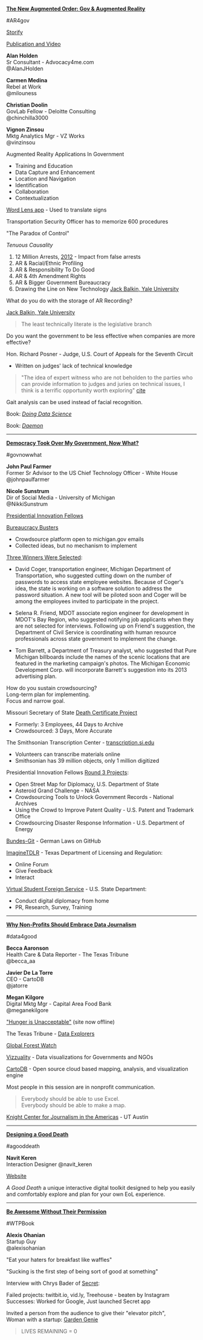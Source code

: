 [**The New Augmented Order: Gov & Augmented Reality**](http://schedule.sxsw.com/2014/events/event_IAP25232)

\#AR4gov

[Storify](http://storify.com/DeloitteUS/the-new-augmented-order-government-and-augmented-r)

[Publication and Video](http://www.deloitte.com/us/augmentedgovernment)

**Alan Holden**  
Sr Consultant - Advocacy4me.com  
@AlanJHolden

**Carmen Medina**  
Rebel at Work  
@milouness

**Christian Doolin**  
GovLab Fellow - Deloitte Consulting  
@chinchilla3000

**Vignon Zinsou**  
Mktg Analytics Mgr - VZ Works  
@vinzinsou

Augmented Reality Applications In Government  
- Training and Education
- Data Capture and Enhancement
- Location and Navigation
- Identification
- Collaboration
- Contextualization

[Word Lens app](http://questvisual.com/us/) - Used to translate signs

Transportation Security Officer has to memorize 600 procedures

"The Paradox of Control"

*Tenuous Causality*  

1. 12 Million Arrests, [2012](http://www.fbi.gov/about-us/cjis/ucr/crime-in-the-u.s/2012/crime-in-the-u.s.-2012/tables/29tabledatadecpdf) - Impact from false arrests  
2. AR & Racial/Ethnic Profiling
3. AR & Responsibility To Do Good
4. AR & 4th Amendment Rights
5. AR & Bigger Government Bureaucracy
6. Drawing the Line on New Technology [Jack Balkin, Yale University](http://www.yale.edu/lawweb/jbalkin/)

What do you do with the storage of AR Recording?

[Jack Balkin, Yale University](http://www.yale.edu/lawweb/jbalkin/)

>The least technically literate is the legislative branch

Do you want the government to be less effective when companies are more effective?

Hon. Richard Posner - Judge, U.S. Court of Appeals for the Seventh Circuit  
- Written on judges' lack of technical knowledge

>"The idea of expert witness who are not beholden to the parties who can provide information to judges and juries on technical issues, I think is a terrific opportunity worth exploring" [cite](http://articles.chicagotribune.com/2012-05-11/business/ct-biz-0511-chicago-law-20120511_1_judges-law-clerks-7th-circuit-bar-association)

Gait analysis can be used instead of facial recognition.

Book: [*Doing Data Science*](http://shop.oreilly.com/product/0636920028529.do)

Book: [*Daemon*](http://en.wikipedia.org/wiki/Daemon_(technothriller_series))

----------------------

[**Democracy Took Over My Government, Now What?**](http://schedule.sxsw.com/2014/events/event_IAP17458)

\#govnowwhat

**John Paul Farmer**  
Former Sr Advisor to the US Chief Technology Officer - White House  
@johnpaulfarmer

**Nicole Sunstrum**  
Dir of Social Media - University of Michigan  
@NikkiSunstrum

[Presidential Innovation Fellows](http://www.whitehouse.gov/innovationfellows)

[Bureaucracy Busters](https://michigangov.ideascale.com)  
- Crowdsource platform open to michigan.gov emails
- Collected ideas, but no mechanism to implement

[Three Winners Were Selected](http://www.michigan.gov/snyder/0,4668,7-277-57577-289867--,00.html):

- David Coger, transportation engineer, Michigan Department of Transportation, who suggested cutting down on the number of passwords to access state employee websites. Because of Coger's idea, the state is working on a software solution to address the password situation. A new tool will be piloted soon and Coger will be among the employees invited to participate in the project.
 
- Selena R. Friend, MDOT associate region engineer for development in MDOT's Bay Region, who suggested notifying job applicants when they are not selected for interviews. Following up on Friend's suggestion, the Department of Civil Service is coordinating with human resource professionals across state government to implement the change.
 
- Tom Barrett, a Department of Treasury analyst, who suggested that Pure Michigan billboards include the names of the scenic locations that are featured in the marketing campaign's photos. The Michigan Economic Development Corp. will incorporate Barrett's suggestion into its 2013 advertising plan.

How do you sustain crowdsourcing?  
Long-term plan for implementing.  
Focus and narrow goal.

Missouri Secretary of State [Death Certificate Project](http://www.sos.mo.gov/archives/about/Volunteers.asp)

- Formerly: 3 Employees, 44 Days to Archive
- Crowdsourced: 3 Days, More Accurate

The Smithsonian Transcription Center - [transcription.si.edu](http://transcription.si.edu)

- Volunteers can transcribe materials online
- Smithsonian has 39 million objects, only 1 million digitized

Presidential Innovation Fellows [Round 3 Projects](http://www.whitehouse.gov//innovationfellows/projects#section-round-3):

- Open Street Map for Diplomacy, U.S. Department of State
- Asteroid Grand Challenge - NASA
- Crowdsourcing Tools to Unlock Government Records - National Archives
- Using the Crowd to Improve Patent Quality - U.S. Patent and Trademark Office
- Crowdsourcing Disaster Response Information - U.S. Department of Energy

[Bundes-Git](http://okfnlabs.org/blog/2012/12/13/bundesgit-german-laws-on-github.html) - German Laws on GitHub

[ImagineTDLR](http://imagine.tdlr.texas.gov) - Texas Department of Licensing and Regulation:

- Online Forum
- Give Feedback
- Interact

[Virtual Student Foreign Service](http://www.state.gov/vsfs/) - U.S. State Department:

- Conduct digital diplomacy from home
- PR, Research, Survey, Training

---------

[**Why Non-Profits Should Embrace Data Journalism**](http://schedule.sxsw.com/2014/events/event_IAP20942)

\#data4good

**Becca Aaronson**  
Health Care & Data Reporter - The Texas Tribune  
@becca_aa

**Javier De La Torre**  
CEO - CartoDB  
@jatorre

**Megan Kilgore**  
Digital Mktg Mgr - Capital Area Food Bank  
@meganekilgore

["Hunger is Unacceptable"](http://www.austinfoodbank.org/hunger-is-unacceptable/) (site now offline)

The Texas Tribune - [Data Explorers](http://www.texastribune.org/library/data/)

[Global Forest Watch](http://www.globalforestwatch.org)

[Vizzuality](http://www.vizzuality.com) - Data visualizations for Governments and NGOs

[CartoDB](http://cartodb.com) - Open source cloud based mapping, analysis, and visualization engine

Most people in this session are in nonprofit communication.

>Everybody should be able to use Excel.  
>Everybody should be able to make a map.

[Knight Center for Journalism in the Americas](https://knightcenter.utexas.edu) - UT Austin

---------

[**Designing a Good Death**](http://schedule.sxsw.com/2014/events/event_IAP24130)

\#agooddeath

**Navit Keren**  
Interaction Designer
@navit_keren

[Website](http://www.navitk.com)

*A Good Death*  a unique interactive digital toolkit designed to help you easily and comfortably explore and plan for your own EoL experience.

-------

[**Be Awesome Without Their Permission**](http://schedule.sxsw.com/2014/events/event_IAP27473)

\#WTPBook

**Alexis Ohanian**  
Startup Guy  
@alexisohanian

"Eat your haters for breakfast like waffles"

"Sucking is the first step of being sort of good at something"

Interview with Chrys Bader of [Secret](https://www.secret.ly):

Failed projects: twitbit.io, vid.ly, Treehouse - beaten by Instagram  
Successes: Worked for Google, Just launched Secret app

Invited a person from the audience to give their "elevator pitch",   
Woman with a startup: [Garden Genie](http://gardengenie.co)

>LIVES REMAINING = 0

